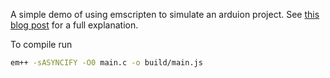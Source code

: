 A simple demo of using emscripten to simulate an arduion project. See [this blog post](thomashodson.com/2022/11/23/emscripten_arduino.html) for a full explanation.

To compile run
```bash
em++ -sASYNCIFY -O0 main.c -o build/main.js
```